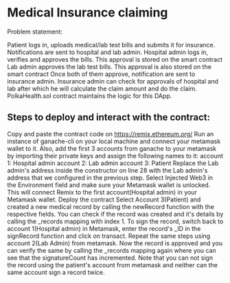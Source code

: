 # Medical Insurance claiming 
Problem statement:

Patient logs in, uploads medical/lab test bills and submits it for insurance. Notifications are sent to hospital and lab admin.
Hospital admin logs in, verifies and approves the bills. This approval is stored on the smart contract
Lab admin approves the lab test bills. This approval is also stored on the smart contract
Once both of them approve, notification are sent to insurance admin.
Insurance admin can check for approvals of hospital and lab after which he will calculate the claim amount and do the claim.
PolkaHealth.sol contract maintains the logic for this DApp.


## Steps to deploy and interact with the contract:
Copy and paste the contract code on https://remix.ethereum.org/
Run an instance of ganache-cli on your local machine and connect your metamask wallet to it. Also, add the first 3 accounts from ganache to your metamask by importing their private keys and assign the following names to it:
account 1: Hospital admin
account 2: Lab admin
account 3: Patient
Replace the Lab admin's address inside the constructor on line 28 with the Lab admin's address that we configured in the previous step.
Select Injected Web3 in the Environment field and make sure your Metamask wallet is unlocked. This will connect Remix to the first account(Hospital admin) in your Metamask wallet.
Deploy the contract
Select Account 3(Patient) and created a new medical record by calling the newRecord function with the respective fields.
You can check if the record was created and it's details by calling the _records mapping with index 1.
To sign the record, switch back to account 1(Hospital admin) in Metamask, enter the record's _ID in the signRecord function and click on transact.
Repeat the same steps using account 2(Lab Admin) from metamask.
Now the record is approved and you can verify the same by calling the _records mapping again where you can see that the signatureCount has incremented.
Note that you can not sign the record using the patient's account from metamask and neither can the same account sign a record twice.